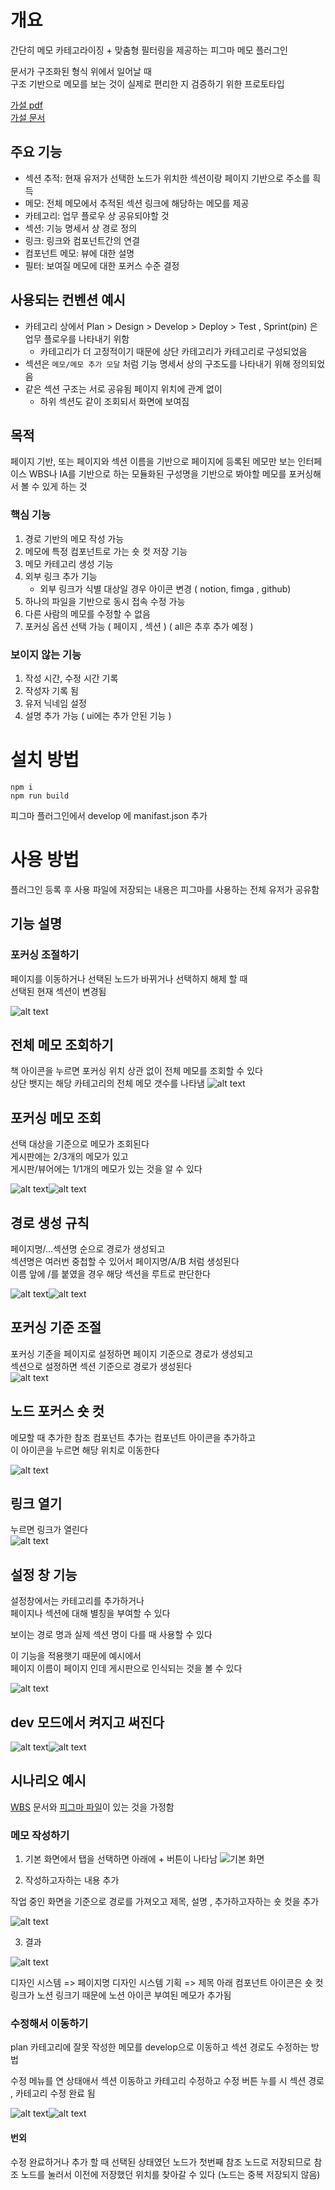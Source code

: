 # 개요

간단히 메모 카테고라이징 + 맞춤형 필터링을 제공하는 피그마 메모 플러그인

문서가 구조화된 형식 위에서 일어날 때  
구조 기반으로 메모를 보는 것이 실제로 편리한 지 검증하기 위한 프로토타입

[가설 pdf](./가설%20정의.pdf)  
[가설 문서](https://publish.obsidian.md/bangjunwoo/Project/figma-memo/202410100303)

## 주요 기능

- 섹션 추적: 현재 유저가 선택한 노드가 위치한 섹션이랑 페이지 기반으로 주소를 흭득
- 메모: 전체 메모에서 추적된 섹션 링크에 해당하는 메모를 제공
- 카테고리: 업무 플로우 상 공유되야할 것
- 섹션: 기능 명세서 상 경로 정의
- 링크: 링크와 컴포넌트간의 연결
- 컴포넌트 메모: 뷰에 대한 설명
- 필터: 보여질 메모에 대한 포커스 수준 결정

## 사용되는 컨벤션 예시

- 카테고리 상에서 Plan > Design > Develop > Deploy > Test , Sprint(pin) 은 업무 플로우를 나타내기 위함
  - 카테고리가 더 고정적이기 때문에 상단 카테고리가 카테고리로 구성되었음
- 섹션은 `메모/메모 추가 모달` 처럼 기능 명세서 상의 구조도를 나타내기 위해 정의되었음
- 같은 섹션 구조는 서로 공유됨 페이지 위치에 관계 없이
  - 하위 섹션도 같이 조회되서 화면에 보여짐

## 목적

페이지 기반, 또는 페이지와 섹션 이름을 기반으로 페이지에 등록된 메모만 보는 인터페이스
WBS나 IA를 기반으로 하는 모듈화된 구성명을 기반으로 봐야할 메모를 포커싱해서 볼 수 있게 하는 것

### 핵심 기능

1.  경로 기반의 메모 작성 가능
2.  메모에 특정 컴포넌트로 가는 숏 컷 저장 기능
3.  메모 카테고리 생성 기능
4.  외부 링크 추가 기능
    - 외부 링크가 식별 대상일 경우 아이콘 변경 ( notion, fimga , github)
5.  하나의 파일을 기반으로 동시 접속 수정 가능
6.  다른 사람의 메모를 수정할 수 없음
7.  포커싱 옵션 선택 가능 ( 페이지 , 섹션 ) ( all은 추후 추가 예정 )

### 보이지 않는 기능

1. 작성 시간, 수정 시간 기록
2. 작성자 기록 됨
3. 유저 닉네임 설정
4. 설명 추가 가능 ( ui에는 추가 안된 기능 )

# 설치 방법

```
npm i
npm run build
```

피그마 플러그인에서 develop 에 manifast.json 추가

# 사용 방법

플러그인 등록 후 사용
파일에 저장되는 내용은 피그마를 사용하는 전체 유저가 공유함

## 기능 설명

### 포커싱 조절하기

페이지를 이동하거나 선택된 노드가 바뀌거나 선택하지 해제 할 때  
선택된 현재 섹션이 변경됨

![alt text](image-6.png)

## 전체 메모 조회하기

책 아이콘을 누르면 포커싱 위치 상관 없이 전체 메모를 조회할 수 있다  
상단 뱃지는 해당 카테고리의 전체 메모 갯수를 나타냄
![alt text](image-7.png)

## 포커싱 메모 조회

선택 대상을 기준으로 메모가 조회된다  
게시판에는 2/3개의 메모가 있고  
게시판/뷰어에는 1/1개의 메모가 있는 것을 알 수 있다

![alt text](image-8.png)![alt text](image-9.png)

## 경로 생성 규칙

페이지명/...섹션명 순으로 경로가 생성되고  
섹션명은 여러번 중첩할 수 있어서 페이지명/A/B 처럼 생성된다  
이름 앞에 /를 붙였을 경우 해당 섹션을 루트로 판단한다

![alt text](image-10.png)![alt text](image-11.png)

## 포커싱 기준 조절

포커싱 기준을 페이지로 설정하면 페이지 기준으로 경로가 생성되고  
섹션으로 설정하면 섹션 기준으로 경로가 생성된다  
![alt text](image-12.png)

## 노드 포커스 숏 컷

메모할 때 추가한 참조 컴포넌트 추가는 컴포넌트 아이콘을 추가하고  
이 아이콘을 누르면 해당 위치로 이동한다

![alt text](image-13.png)

## 링크 열기

누르면 링크가 열린다  
![alt text](image-14.png)

## 설정 창 기능

설정창에서는 카테고리를 추가하거나  
페이지나 섹션에 대해 별칭을 부여할 수 있다

보이는 경로 명과 실제 섹션 명이 다를 때 사용할 수 있다

이 기능을 적용햇기 때문에 예시에서  
페이지 이름이 페이지 인데 게시판으로 인식되는 것을 볼 수 있다

![alt text](image-15.png)

## dev 모드에서 켜지고 써진다

![alt text](image-16.png)![alt text](image-17.png)

## 시나리오 예시

[WBS](https://code-library.notion.site/14714d434d93804b8027e446be33370d?pvs=4) 문서와 [피그마 파일](https://www.figma.com/design/THAqaplHYAwKuI8jaN8XUQ/%EB%A9%94%EB%AA%A8-%ED%99%9C%EC%9A%A9-%EC%98%88%EC%8B%9C?node-id=0-1&t=Miq49t7T7mJakCed-1)이 있는 것을 가정함

### 메모 작성하기

1. 기본 화면에서 탭을 선택하면 아래에 + 버튼이 나타남
   ![기본 화면](image-3.png)

2. 작성하고자하는 내용 추가

작업 중인 화면을 기준으로 경로를 가져오고
제목, 설명 , 추가하고자하는 숏 컷을 추가

![alt text](image-4.png)

3. 결과

![alt text](image-5.png)

디자인 시스템 => 페이지명
디자인 시스템 기획 => 제목
아래 컴포넌트 아이콘은 숏 컷
링크가 노션 링크기 때문에 노션 아이콘 부여된 메모가 추가됨

### 수정해서 이동하기

plan 카테고리에 잘못 작성한 메모를 develop으로 이동하고 섹션 경로도 수정하는 방법

수정 메뉴를 연 상태애서 섹션 이동하고 카테고리 수정하고 수정 버튼 누를 시 섹션 경로 , 카테고리 수정 완료 됨

![alt text](image-18.png)![alt text](image-19.png)

#### 번외

수정 완료하거나 추가 할 때 선택된 상태였던 노드가 첫번째 참조 노드로 저장되므로
참조 노드를 눌러서 이전에 저장했던 위치를 찾아갈 수 있다
(노드는 중복 저장되지 않음)
